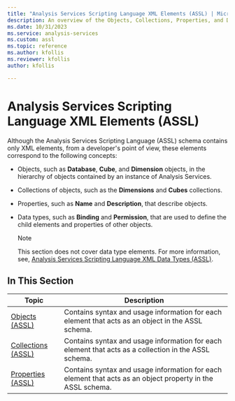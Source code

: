 ```yaml
---
title: "Analysis Services Scripting Language XML Elements (ASSL) | Microsoft Docs"
description: An overview of the Objects, Collections, Properties, and Data types concepts represented in Analysis Services Scripting Language (ASSL).
ms.date: 10/31/2023
ms.service: analysis-services
ms.custom: assl
ms.topic: reference
ms.author: kfollis
ms.reviewer: kfollis
author: kfollis

---
```

# Analysis Services Scripting Language XML Elements (ASSL)

  Although the Analysis Services Scripting Language (ASSL) schema contains only XML elements, from a developer's point of view, these elements correspond to the following concepts:  
  
-   Objects, such as **Database**, **Cube**, and **Dimension** objects, in the hierarchy of objects contained by an instance of Analysis Services.  
  
-   Collections of objects, such as the **Dimensions** and **Cubes** collections.  
  
-   Properties, such as **Name** and **Description**, that describe objects.  
  
-   Data types, such as **Binding** and **Permission**, that are used to define the child elements and properties of other objects.  
  
    > [!NOTE]  
    >  This section does not cover data type elements. For more information, see, [Analysis Services Scripting Language XML Data Types &#40;ASSL&#41;](data-type/analysis-services-scripting-language-xml-data-types-assl.md).  
  
## In This Section  
  
|Topic|Description|  
|-----------|-----------------|  
|[Objects &#40;ASSL&#41;](objects/objects-assl.md)|Contains syntax and usage information for each element that acts as an object in the ASSL schema.|  
|[Collections &#40;ASSL&#41;](collections/collections-assl.md)|Contains syntax and usage information for each element that acts as a collection in the ASSL schema.|  
|[Properties &#40;ASSL&#41;](properties/properties-assl.md)|Contains syntax and usage information for each element that acts as an object property in the ASSL schema.|  
